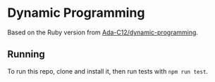 # Dynamic Programming
Based on the Ruby version from [Ada-C12/dynamic-programming](https://github.com/Ada-C12/dynamic-programming).

## Running 
To run this repo, clone and install it, then run tests with `npm run test`.
